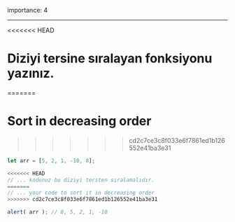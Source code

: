 importance: 4

---

<<<<<<< HEAD
# Diziyi tersine sıralayan fonksiyonu yazınız.
=======
# Sort in decreasing order
>>>>>>> cd2c7ce3c8f033e6f7861ed1b126552e41ba3e31

```js
let arr = [5, 2, 1, -10, 8];

<<<<<<< HEAD
// ... kodunuz bu diziyi tersten sıralamalıdır.
=======
// ... your code to sort it in decreasing order
>>>>>>> cd2c7ce3c8f033e6f7861ed1b126552e41ba3e31

alert( arr ); // 8, 5, 2, 1, -10
```

